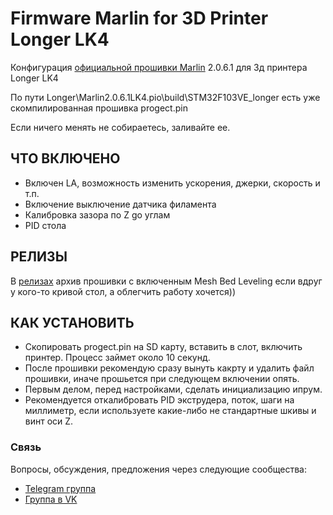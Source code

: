 # Firmware Marlin for 3D Printer Longer LK4

Конфигурация <a href="https://github.com/MarlinFirmware/Marlin">официальной прошивки  Marlin</a> 2.0.6.1 для 3д принтера Longer LK4

По пути Longer\Marlin2.0.6.1LK4\.pio\build\STM32F103VE_longer есть уже скомпилированная прошивка progect.pin

Если ничего менять не собираетесь, заливайте ее.

## ЧТО ВКЛЮЧЕНО
* Включен LA, возможность изменить ускорения, джерки, скорость и т.п.
* Включение выключение датчика филамента
* Калибровка зазора по Z gо углам
* PID стола

## РЕЛИЗЫ
В [релизах](https://github.com/Technarrus/Marlin_LongerLK4/releases/tag/Marlin) архив прошивки с включенным Mesh Bed Leveling если вдруг у кого-то кривой стол, а облегчить работу хочется))

## КАК УСТАНОВИТЬ
* Скопировать progect.pin на SD карту, вставить в слот, включить принтер. Процесс займет около 10 секунд. 
* После прошивки рекомендую сразу вынуть какрту и удалить файл прошивки, иначе прошьется при следующем включении опять.
* Первым делом, перед настройками, сделать инициализацию ипрум.
* Рекомендуется откалибровать PID экструдера, поток, шаги на миллиметр, если используете какие-либо не стандартные шкивы и винт оси Z.

### Связь
Вопросы, обсуждения, предложения через следующие сообщества:
* [Telegram группа](https://t.me/technarr)
* [Группа в VK](https://vk.com/technarrus)
